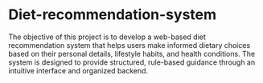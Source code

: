 # Diet-recommendation-system
The objective of this project is to develop a web-based diet recommendation system that helps users make informed dietary choices based on their personal details, lifestyle habits, and health conditions. The system is designed to provide structured, rule-based guidance through an intuitive interface and organized backend.
